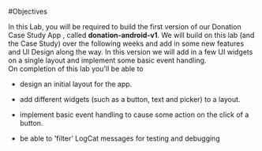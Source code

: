 #Objectives

In this Lab, you will be required to build the first version of our Donation Case Study App , called <c1><b>donation-android-v1</b></c1>. We will build on this lab (and the Case Study) over the following weeks and add in some new features and UI Design along the way. In this version we will add in a few UI widgets on a single layout and implement some basic event handling.<br>On completion of this lab you'll be able to 

- design an initial layout for the app.

- add different widgets (such as a button, text and picker) to a layout.

- implement basic event handling to cause some action on the click of a button.

- be able to 'filter' LogCat messages for testing and debugging
